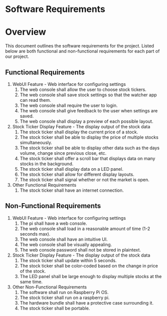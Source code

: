 # Software Requirements

# Overview

This document outlines the software requirements for the project. Listed below are both functional and non-functional requirements for each part of our project.

## Functional Requirements

1. WebUI Feature - Web interface for configuring settings
    1. The web console shall allow the user to choose stock tickers.
    2. The web console shall save stock settings so that the watcher app can read them.
    3. The web console shall require the user to login.
    4. The web console shall give feedback to the user when settings are saved.
    5. The web console shall display a preview of each possible layout.
2. Stock Ticker Display Feature - The display output of the stock data
    1. The stock ticker shall display the current price of a stock.
    2. The stock ticker shall be able to display the price of multiple stocks simultaneously.
    3. The stock ticker shall be able to display other data such as the days volume, change since previous close, etc.
    4. The stock ticker shall offer a scroll bar that displays data on many stocks in the background.
    5. The stock ticker shall display data on a LED panel.
    6. The stock ticker shall allow for different display layouts.
    7. The stock ticker shall signal whether or not the market is open.
3. Other Functional Requirements
    1. The stock ticker shall have an internet connection.


## Non-Functional Requirements

1. WebUI Feature - Web interface for configuring settings
    1. The pi shall have a web console.
    2. The web console shall load in a reasonable amount of time (1-2 seconds max).
    3. The web console shall have an intuitive UI.
    4. The web console shall be visually appealing.
    5. The web console password shall not be stored in plaintext.
2. Stock Ticker Display Feature - The display output of the stock data
    1. The stock ticker shall update within 5 seconds.
    2. The stock ticker shall be color-coded based on the change in price of the stock.
    3. The LED panel shall be large enough to display multiple stocks at the same time.
3. Other Non-Functional Requirements
    1. The software shall run on Raspberry Pi OS.
    2. The stock ticker shall run on a raspberry pi.
    3. The hardware bundle shall have a protective case surrounding it.
    4. The stock ticker shall be portable.
